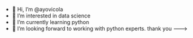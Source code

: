 - 👋 Hi, I’m @ayovicola
- 👀 I’m interested in data science
- 🌱 I’m currently learning python
- 💞️ I’m looking forward to working with python experts.
thank you
--->
